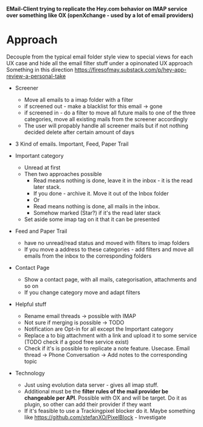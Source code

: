 **EMail-Client trying to replicate the Hey.com behavior on IMAP service over something like OX (openXchange - used by a lot of email providers)**

# Approach 

Decouple from the typical email folder style view to special views for each UX case and hide all the email filter stuff under a opinonated UX approach
Something in this direction https://firesofmay.substack.com/p/hey-app-review-a-personal-take

* Screener
  * Move all emails to a imap folder with a filter
  * if screened out - make a blacklist for this email -> gone
  * if screened in - do a filter to move all future mails to one of the three categories, move all existing mails from the screener accordingly
  * The user will propably handle all screener mails but if not nothing decided delete after certain amount of days
* 3 Kind of emails. Important, Feed, Paper Trail
* Important category
  * Unread at first
  * Then two approaches possible
    * Read means nothing is done, leave it in the inbox - it is the read later stack. 
    * If you done - archive it. Move it out of the Inbox folder
    * Or
    * Read means nothing is done, all mails in the inbox.
    * Somehow marked (Star?) if it's the read later stack
  * Set aside some imap tag on it that it can be presented 
  
* Feed and Paper Trail 
  * have no unread/read status and moved with filters to imap folders
  * If you move a address to these categories - add filters and move all emails from the inbox to the corresponding folders
  
* Contact Page
  * Show a contact page, with all mails, categorisation, attachments and so on
  * If you change category move and adapt filters

* Helpful stuff
  * Rename email threads -> possible with IMAP
  * Not sure if merging is possible -> TODO
  * Notification are Opt-in for all except the Important category
  * Replace a to big attachment with a link and upload it to some service (TODO check if a good free service exist)
  * Check if it's is possible to replicate a note feature. Usecase. Email thread -> Phone Conversation -> Add notes to the corresponding topic

* Technology
  * Just using evolution data server - gives all imap stuff.
  * Additional must be the **filter rules of the mail provider be changeable per API**. Possible with OX and will be target. Do it as plugin, so other can add their provider if they want
  * If it's feasible to use a Trackingpixel blocker do it. Maybe something like https://github.com/stefanXO/PixelBlock - Investigate
